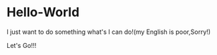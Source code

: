 # Hello-World
 
I just want to do something what's I can do!(my English is poor,Sorry!)

 Let's Go!!!
